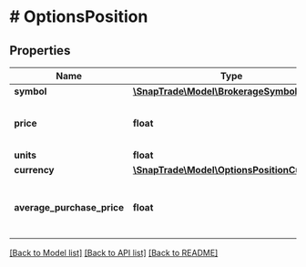 # # OptionsPosition

## Properties

Name | Type | Description | Notes
------------ | ------------- | ------------- | -------------
**symbol** | [**\SnapTrade\Model\BrokerageSymbol**](BrokerageSymbol.md) |  | [optional]
**price** | **float** | Trade Price if limit or stop limit order | [optional]
**units** | **float** |  | [optional]
**currency** | [**\SnapTrade\Model\OptionsPositionCurrency**](OptionsPositionCurrency.md) |  | [optional]
**average_purchase_price** | **float** | Average purchase price for this position | [optional]

[[Back to Model list]](../../README.md#models) [[Back to API list]](../../README.md#endpoints) [[Back to README]](../../README.md)

